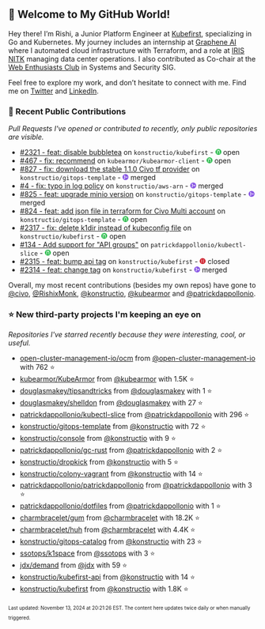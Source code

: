 <!-- DO NOT EDIT THIS FILE DIRECTLY! This file was automatically generated from the tool in this repo. -->

## 🌟 Welcome to My GitHub World!

Hey there! I’m Rishi, a Junior Platform Engineer at [Kubefirst](https://kubefirst.io/), specializing in Go and Kubernetes. My journey includes an internship at [Graphene AI](https://grapheneai.com/) where I automated cloud infrastructure with Terraform, and a role at [IRIS NITK](https://iris.nitk.ac.in/hrms/) managing data center operations. I also contributed as Co-chair at the [Web Enthusiasts Club](https://webclub.nitk.ac.in/) in Systems and Security SIG.

Feel free to explore my work, and don’t hesitate to connect with me. Find me on [Twitter](https://x.com/RishixMonk) and [LinkedIn](https://www.linkedin.com/in/mrrishi373/).
### 🚀 Recent Public Contributions

*Pull Requests I've opened or contributed to recently, only public repositories are visible.*


* [#2321 - feat: disable bubbletea](https://github.com/konstructio/kubefirst/pull/2321) on `konstructio/kubefirst` - <img src="images/github-open.png" width="12px" height="12px"> open
* [#467 - fix: recommend](https://github.com/kubearmor/kubearmor-client/pull/467) on `kubearmor/kubearmor-client` - <img src="images/github-open.png" width="12px" height="12px"> open
* [#827 - fix: download the stable 1.1.0 Civo tf provider](https://github.com/konstructio/gitops-template/pull/827) on `konstructio/gitops-template` - <img src="images/github-merged.png" width="12px" height="12px"> merged
* [#4 - fix: typo in log policy](https://github.com/konstructio/aws-arn/pull/4) on `konstructio/aws-arn` - <img src="images/github-merged.png" width="12px" height="12px"> merged
* [#825 - feat: upgrade minio version](https://github.com/konstructio/gitops-template/pull/825) on `konstructio/gitops-template` - <img src="images/github-merged.png" width="12px" height="12px"> merged
* [#824 - feat: add json file in terraform for Civo Multi account](https://github.com/konstructio/gitops-template/pull/824) on `konstructio/gitops-template` - <img src="images/github-open.png" width="12px" height="12px"> open
* [#2317 - fix: delete k1dir instead of kubeconfig file](https://github.com/konstructio/kubefirst/pull/2317) on `konstructio/kubefirst` - <img src="images/github-open.png" width="12px" height="12px"> open
* [#134 - Add support for "API groups"](https://github.com/patrickdappollonio/kubectl-slice/pull/134) on `patrickdappollonio/kubectl-slice` - <img src="images/github-open.png" width="12px" height="12px"> open
* [#2315 - feat: bump api tag](https://github.com/konstructio/kubefirst/pull/2315) on `konstructio/kubefirst` - <img src="images/github-closed.png" width="12px" height="12px"> closed
* [#2314 - feat: change tag](https://github.com/konstructio/kubefirst/pull/2314) on `konstructio/kubefirst` - <img src="images/github-merged.png" width="12px" height="12px"> merged

Overall, my most recent contributions (besides my own repos) have gone to 
[@civo](https://github.com/civo),
[@RishixMonk](https://github.com/RishixMonk),
[@konstructio](https://github.com/konstructio),
[@kubearmor](https://github.com/kubearmor)
and [@patrickdappollonio](https://github.com/patrickdappollonio).
### ⭐ New third-party projects I'm keeping an eye on

*Repositories I've starred recently because they were interesting, cool, or useful.*


* [open-cluster-management-io/ocm](https://github.com/open-cluster-management-io/ocm) from [@open-cluster-management-io](https://github.com/open-cluster-management-io) with 762 ⭐️
* [kubearmor/KubeArmor](https://github.com/kubearmor/KubeArmor) from [@kubearmor](https://github.com/kubearmor) with 1.5K ⭐️
* [douglasmakey/tipsandtricks](https://github.com/douglasmakey/tipsandtricks) from [@douglasmakey](https://github.com/douglasmakey) with 1 ⭐️
* [douglasmakey/shelldon](https://github.com/douglasmakey/shelldon) from [@douglasmakey](https://github.com/douglasmakey) with 27 ⭐️
* [patrickdappollonio/kubectl-slice](https://github.com/patrickdappollonio/kubectl-slice) from [@patrickdappollonio](https://github.com/patrickdappollonio) with 296 ⭐️
* [konstructio/gitops-template](https://github.com/konstructio/gitops-template) from [@konstructio](https://github.com/konstructio) with 72 ⭐️
* [konstructio/console](https://github.com/konstructio/console) from [@konstructio](https://github.com/konstructio) with 9 ⭐️
* [patrickdappollonio/gc-rust](https://github.com/patrickdappollonio/gc-rust) from [@patrickdappollonio](https://github.com/patrickdappollonio) with 2 ⭐️
* [konstructio/dropkick](https://github.com/konstructio/dropkick) from [@konstructio](https://github.com/konstructio) with 5 ⭐️
* [konstructio/colony-vagrant](https://github.com/konstructio/colony-vagrant) from [@konstructio](https://github.com/konstructio) with 14 ⭐️
* [patrickdappollonio/patrickdappollonio](https://github.com/patrickdappollonio/patrickdappollonio) from [@patrickdappollonio](https://github.com/patrickdappollonio) with 3 ⭐️
* [patrickdappollonio/dotfiles](https://github.com/patrickdappollonio/dotfiles) from [@patrickdappollonio](https://github.com/patrickdappollonio) with 1 ⭐️
* [charmbracelet/gum](https://github.com/charmbracelet/gum) from [@charmbracelet](https://github.com/charmbracelet) with 18.2K ⭐️
* [charmbracelet/huh](https://github.com/charmbracelet/huh) from [@charmbracelet](https://github.com/charmbracelet) with 4.4K ⭐️
* [konstructio/gitops-catalog](https://github.com/konstructio/gitops-catalog) from [@konstructio](https://github.com/konstructio) with 23 ⭐️
* [ssotops/k1space](https://github.com/ssotops/k1space) from [@ssotops](https://github.com/ssotops) with 3 ⭐️
* [jdx/demand](https://github.com/jdx/demand) from [@jdx](https://github.com/jdx) with 59 ⭐️
* [konstructio/kubefirst-api](https://github.com/konstructio/kubefirst-api) from [@konstructio](https://github.com/konstructio) with 14 ⭐️
* [konstructio/kubefirst](https://github.com/konstructio/kubefirst) from [@konstructio](https://github.com/konstructio) with 1.8K ⭐️

<sup><sub>Last updated: November 13, 2024 at 20:21:26 EST. The content here updates twice daily or when manually triggered.</sup></sub>
